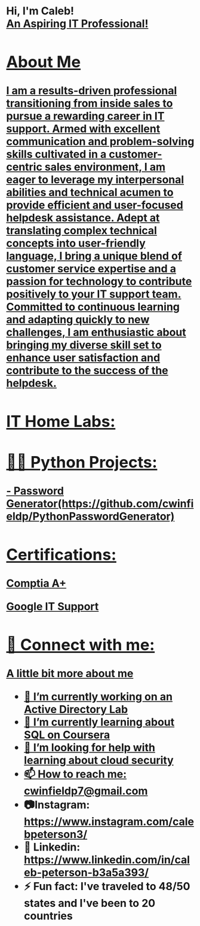 <h1>Hi, I'm Caleb! <br/><a href="[https://github.com/cwinfieldp]"> An Aspiring IT Professional!

<h2> About Me </h2>
I am a results-driven professional transitioning from inside sales to pursue a rewarding career in IT support. Armed with excellent communication and problem-solving skills cultivated in a customer-centric sales environment, I am eager to leverage my interpersonal abilities and technical acumen to provide efficient and user-focused helpdesk assistance. Adept at translating complex technical concepts into user-friendly language, I bring a unique blend of customer service expertise and a passion for technology to contribute positively to your IT support team. Committed to continuous learning and adapting quickly to new challenges, I am enthusiastic about bringing my diverse skill set to enhance user satisfaction and contribute to the success of the helpdesk.


<h2> IT Home Labs:</h2>

<h2>👨‍💻 Python Projects:</h2>
- Password Generator(https://github.com/cwinfieldp/PythonPasswordGenerator)
<h2> Certifications:</h2>
<b> Comptia A+ </b>

<b> Google IT Support </b> 
<h2> 🤳 Connect with me:</h2>



A little bit more about me
- 🔭 I’m currently working on an Active Directory Lab
- 🌱 I’m currently learning about SQL on Coursera
- 🤔 I’m looking for help with learning about cloud security
- 📫 How to reach me: cwinfieldp7@gmail.com
- 📷Instagram: https://www.instagram.com/calebpeterson3/
- 💼 Linkedin: https://www.linkedin.com/in/caleb-peterson-b3a5a393/
- ⚡ Fun fact: I've traveled to 48/50 states and I've been to 20 countries
